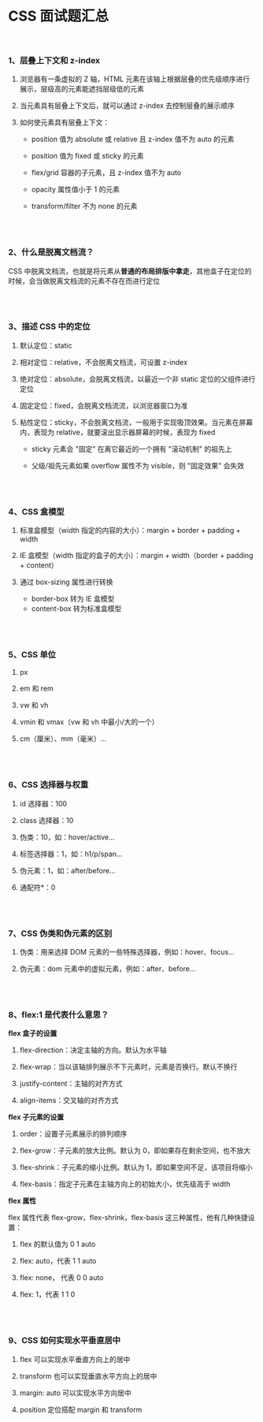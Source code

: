 # CSS 面试题汇总

</br>

### 1、层叠上下文和 z-index

1. 浏览器有一条虚拟的 Z 轴，HTML 元素在该轴上根据层叠的优先级顺序进行展示，层级高的元素能遮挡层级低的元素

2. 当元素具有层叠上下文后，就可以通过 z-index 去控制层叠的展示顺序

3. 如何使元素具有层叠上下文：

    - position 值为 absolute 或 relative 且 z-index 值不为 auto 的元素

    - position 值为 fixed 或 sticky 的元素

    - flex/grid 容器的子元素，且 z-index 值不为 auto

    - opacity 属性值小于 1 的元素

    - transform/filter 不为 none 的元素

</br>
</br>

### 2、什么是脱离文档流？

CSS 中脱离文档流，也就是将元素从**普通的布局排版中拿走**，其他盒子在定位的时候，会当做脱离文档流的元素不存在而进行定位

</br>
</br>

### 3、描述 CSS 中的定位

1.  默认定位：static

2.  相对定位：relative，不会脱离文档流，可设置 z-index

3.  绝对定位：absolute，会脱离文档流，以最近一个非 static 定位的父组件进行定位

4.  固定定位：fixed，会脱离文档流流，以浏览器窗口为准

5.  粘性定位：sticky，不会脱离文档流，一般用于实现吸顶效果。当元素在屏幕内，表现为 relative，就要滚出显示器屏幕的时候，表现为 fixed

    -   sticky 元素会 "固定" 在离它最近的一个拥有 "滚动机制" 的祖先上

    -   父级/祖先元素如果 overflow 属性不为 visible，则 "固定效果" 会失效

</br>
</br>

### 4、CSS 盒模型

1. 标准盒模型（width 指定的内容的大小）：margin + border + padding + width

2. IE 盒模型（width 指定的盒子的大小）：margin + width（border + padding + content）

3. 通过 box-sizing 属性进行转换
    - border-box 转为 IE 盒模型
    - content-box 转为标准盒模型

</br>
</br>

### 5、CSS 单位

1. px

2. em 和 rem

3. vw 和 vh

4. vmin 和 vmax（vw 和 vh 中最小/大的一个）

5. cm（厘米）、mm（毫米）...

</br>
</br>

### 6、CSS 选择器与权重

1. id 选择器：100

2. class 选择器：10

3. 伪类：10，如：hover/active...

4. 标签选择器：1，如：h1/p/span...

5. 伪元素：1，如：after/before...

6. 通配符\*：0

</br>
</br>

### 7、CSS 伪类和伪元素的区别

1. 伪类：用来选择 DOM 元素的一些特殊选择器，例如：hover、focus...

2. 伪元素：dom 元素中的虚拟元素，例如：after、before...

</br>
</br>

### 8、flex:1 是代表什么意思？

**flex 盒子的设置**

1. flex-direction：决定主轴的方向。默认为水平轴

2. flex-wrap：当以该轴排列展示不下元素时，元素是否换行。默认不换行

3. justify-content：主轴的对齐方式

4. align-items：交叉轴的对齐方式

**flex 子元素的设置**

1. order：设置子元素展示的排列顺序

2. flex-grow：子元素的放大比例。默认为 0，即如果存在剩余空间，也不放大

3. flex-shrink：子元素的缩小比例。默认为 1，即如果空间不足，该项目将缩小

4. flex-basis：指定子元素在主轴方向上的初始大小，优先级高于 width

**flex 属性**

flex 属性代表 flex-grow，flex-shrink，flex-basis 这三种属性，他有几种快捷设置：

1.  flex 的默认值为 0 1 auto

2.  flex: auto，代表 1 1 auto

3.  flex: none， 代表 0 0 auto

4.  flex: 1，代表 1 1 0

</br>
</br>

### 9、CSS 如何实现水平垂直居中

1. flex 可以实现水平垂直方向上的居中

2. transform 也可以实现垂直水平方向上的居中

3. margin: auto 可以实现水平方向居中

4. position 定位搭配 margin 和 transform

</br>
</br>
